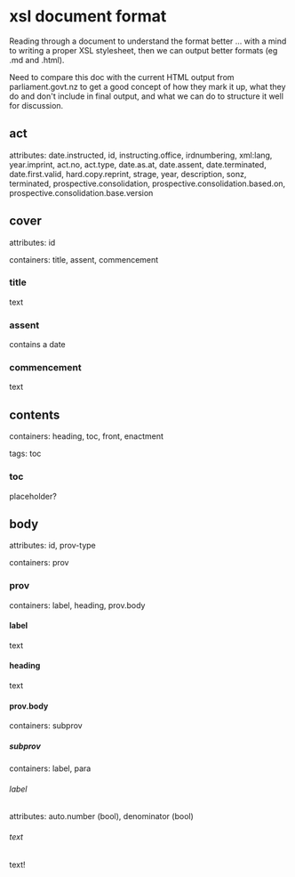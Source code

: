 # xsl document format

Reading through a document to understand the format better ... with a mind to writing a proper XSL stylesheet, then we can output better formats (eg .md and .html).

Need to compare this doc with the current HTML output from parliament.govt.nz to get a good concept of how they mark it up, what they do and don't include in final output, and what we can do to structure it well for discussion.

## act

attributes: date.instructed, id, instructing.office, irdnumbering, xml:lang, year.imprint, act.no, act.type, date.as.at, date.assent, date.terminated, date.first.valid, hard.copy.reprint, strage, year, description, sonz, terminated, prospective.consolidation, prospective.consolidation.based.on, prospective.consolidation.base.version

## cover

attributes: id

containers: title, assent, commencement

### title

text

### assent

contains a date

### commencement

text

## contents

containers: heading, toc, front, enactment

tags: toc

### toc

placeholder?

## body

attributes: id, prov-type

containers: prov

### prov

containers: label, heading, prov.body

#### label

text

#### heading

text

#### prov.body

containers: subprov

##### subprov

containers: label, para

###### label

attributes: auto.number (bool), denominator (bool)

###### text

text!
